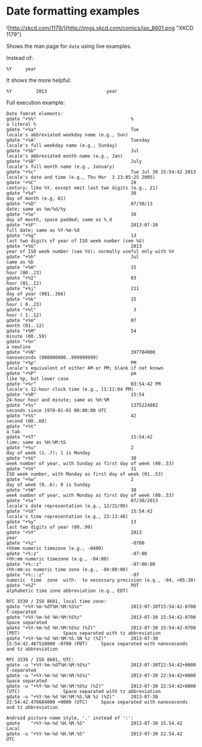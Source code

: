Date formatting examples
========================

![http://xkcd.com/1179/](http://imgs.xkcd.com/comics/iso_8601.png "XKCD 1179")

Shows the man page for `date` using live examples.

Instead of:

    %Y     year

It shows the more helpful:

    %Y         2013                      year

Full execution example:

	Date fomrat elements:
	gdate "+%%"                                   %                                             a literal %
	gdate "+%a"                                   Tue                                           locale's abbreviated weekday name (e.g., Sun)
	gdate "+%A"                                   Tuesday                                       locale's full weekday name (e.g., Sunday)
	gdate "+%b"                                   Jul                                           locale's abbreviated month name (e.g., Jan)
	gdate "+%B"                                   July                                          locale's full month name (e.g., January)
	gdate "+%c"                                   Tue Jul 30 15:54:42 2013                      locale's date and time (e.g., Thu Mar  3 23:05:25 2005)
	gdate "+%C"                                   20                                            century; like %Y, except omit last two digits (e.g., 21)
	gdate "+%d"                                   30                                            day of month (e.g, 01)
	gdate "+%D"                                   07/30/13                                      date; same as %m/%d/%y
	gdate "+%e"                                   30                                            day of month, space padded; same as %_d
	gdate "+%F"                                   2013-07-30                                    full date; same as %Y-%m-%d
	gdate "+%g"                                   13                                            last two digits of year of ISO week number (see %G)
	gdate "+%G"                                   2013                                          year of ISO week number (see %V); normally useful only with %V
	gdate "+%h"                                   Jul                                           same as %b
	gdate "+%H"                                   15                                            hour (00..23)
	gdate "+%I"                                   03                                            hour (01..12)
	gdate "+%j"                                   211                                           day of year (001..366)
	gdate "+%k"                                   15                                            hour ( 0..23)
	gdate "+%l"                                    3                                            hour ( 1..12)
	gdate "+%m"                                   07                                            month (01..12)
	gdate "+%M"                                   54                                            minute (00..59)
	gdate "+%n"                                                                                 a newline
	gdate "+%N"                                   397784000                                     nanoseconds (000000000..999999999)
	gdate "+%p"                                   PM                                            locale's equivalent of either AM or PM; blank if not known
	gdate "+%P"                                   pm                                            like %p, but lower case
	gdate "+%r"                                   03:54:42 PM                                   locale's 12-hour clock time (e.g., 11:11:04 PM)
	gdate "+%R"                                   15:54                                         24-hour hour and minute; same as %H:%M
	gdate "+%s"                                   1375224882                                    seconds since 1970-01-01 00:00:00 UTC
	gdate "+%S"                                   42                                            second (00..60)
	gdate "+%t"                                   	                                             a tab
	gdate "+%T"                                   15:54:42                                      time; same as %H:%M:%S
	gdate "+%u"                                   2                                             day of week (1..7); 1 is Monday
	gdate "+%U"                                   30                                            week number of year, with Sunday as first day of week (00..53)
	gdate "+%V"                                   31                                            ISO week number, with Monday as first day of week (01..53)
	gdate "+%w"                                   2                                             day of week (0..6); 0 is Sunday
	gdate "+%W"                                   30                                            week number of year, with Monday as first day of week (00..53)
	gdate "+%x"                                   07/30/2013                                    locale's date representation (e.g., 12/31/99)
	gdate "+%X"                                   15:54:42                                      locale's time representation (e.g., 23:13:48)
	gdate "+%y"                                   13                                            last two digits of year (00..99)
	gdate "+%Y"                                   2013                                          year
	gdate "+%z"                                   -0700                                         +hhmm numeric timezone (e.g., -0400)
	gdate "+%:z"                                  -07:00                                        +hh:mm numeric timezone (e.g., -04:00)
	gdate "+%::z"                                 -07:00:00                                     +hh:mm:ss numeric time zone (e.g., -04:00:00)
	gdate "+%:::z"                                -07                                           numeric  time  zone  with:  to necessary precision (e.g., -04, +05:30)
	gdate "+%Z"                                   PDT                                           alphabetic time zone abbreviation (e.g., EDT)

	RFC 3339 / ISO 8601, local time zone:
	gdate "+%Y-%m-%dT%H:%M:%S%z"                  2013-07-30T15:54:42-0700                      T-separated
	gdate "+%Y-%m-%d %H:%M:%S%z"                  2013-07-30 15:54:42-0700                      Space separated
	gdate "+%Y-%m-%d %H:%M:%S%z (%Z)"             2013-07-30 15:54:42-0700 (PDT)                Space separated with tz abbreviation
	gdate "+%Y-%m-%d %H:%M:%S.%N %z (%Z)"         2013-07-30 15:54:42.467518000 -0700 (PDT)     Space separated with nanoseconds and tz abbreviation

	RFC 3339 / ISO 8601, UTC:
	gdate -u "+%Y-%m-%dT%H:%M:%S%z"               2013-07-30T22:54:42+0000                      T-separated
	gdate -u "+%Y-%m-%d %H:%M:%S%z"               2013-07-30 22:54:42+0000                      Space separated
	gdate -u "+%Y-%m-%d %H:%M:%S%z (%Z)"          2013-07-30 22:54:42+0000 (UTC)                Space separated with tz abbreviation
	gdate -u "+%Y-%m-%d %H:%M:%S.%N %z (%Z)"      2013-07-30 22:54:42.476684000 +0000 (UTC)     Space separated with nanoseconds and tz abbreviation

	Android picture name style, '.' instead of ':':
	gdate    "+%Y-%m-%d %H.%M.%S"                 2013-07-30 15.54.42                           Local
	gdate -u "+%Y-%m-%d %H.%M.%S"                 2013-07-30 22.54.42                           UTC

